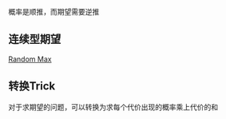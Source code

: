 概率是顺推，而期望需要逆推 

## 连续型期望
[Random Max](https://zhuanlan.zhihu.com/p/717865570)

## 转换Trick

对于求期望的问题，可以转换为求每个代价出现的概率乘上代价的和
